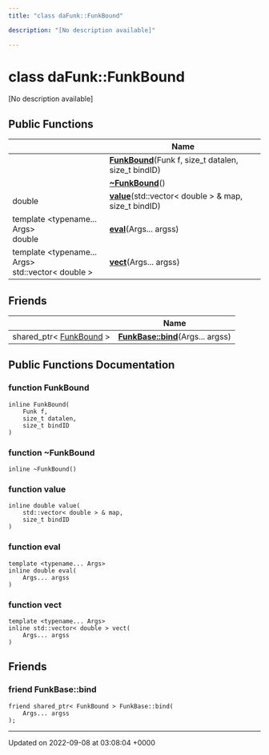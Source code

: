 ```yaml
---
title: "class daFunk::FunkBound"

description: "[No description available]"

---
```


# class daFunk::FunkBound



[No description available]

## Public Functions

|                | Name           |
| -------------- | -------------- |
| | **[FunkBound](/documentation/code/classes/classdafunk_1_1funkbound/#function-funkbound)**(Funk f, size_t datalen, size_t bindID) |
| | **[~FunkBound](/documentation/code/classes/classdafunk_1_1funkbound/#function-funkbound)**() |
| double | **[value](/documentation/code/classes/classdafunk_1_1funkbound/#function-value)**(std::vector< double > & map, size_t bindID) |
| template <typename... Args\> <br>double | **[eval](/documentation/code/classes/classdafunk_1_1funkbound/#function-eval)**(Args... argss) |
| template <typename... Args\> <br>std::vector< double > | **[vect](/documentation/code/classes/classdafunk_1_1funkbound/#function-vect)**(Args... argss) |

## Friends

|                | Name           |
| -------------- | -------------- |
| shared_ptr< [FunkBound](/documentation/code/classes/classdafunk_1_1funkbound/) > | **[FunkBase::bind](/documentation/code/classes/classdafunk_1_1funkbound/#friend-funkbase-bind)**(Args... argss)  |

## Public Functions Documentation

### function FunkBound

```
inline FunkBound(
    Funk f,
    size_t datalen,
    size_t bindID
)
```


### function ~FunkBound

```
inline ~FunkBound()
```


### function value

```
inline double value(
    std::vector< double > & map,
    size_t bindID
)
```


### function eval

```
template <typename... Args>
inline double eval(
    Args... argss
)
```


### function vect

```
template <typename... Args>
inline std::vector< double > vect(
    Args... argss
)
```


## Friends

### friend FunkBase::bind

```
friend shared_ptr< FunkBound > FunkBase::bind(
    Args... argss
);
```


-------------------------------

Updated on 2022-09-08 at 03:08:04 +0000